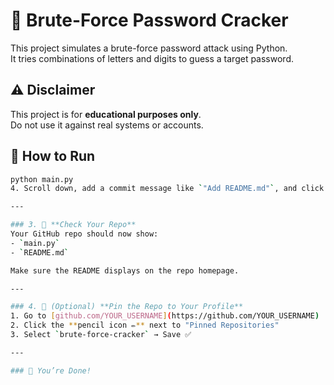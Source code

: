 # 🔐 Brute-Force Password Cracker

This project simulates a brute-force password attack using Python.  
It tries combinations of letters and digits to guess a target password.

## ⚠️ Disclaimer
This project is for **educational purposes only**.  
Do not use it against real systems or accounts.

## 🚀 How to Run

```bash
python main.py
4. Scroll down, add a commit message like `"Add README.md"`, and click **Commit changes**

---

### 3. 📁 **Check Your Repo**
Your GitHub repo should now show:
- `main.py`
- `README.md`

Make sure the README displays on the repo homepage.

---

### 4. 📌 (Optional) **Pin the Repo to Your Profile**
1. Go to [github.com/YOUR_USERNAME](https://github.com/YOUR_USERNAME)
2. Click the **pencil icon ✏️** next to "Pinned Repositories"
3. Select `brute-force-cracker` → Save ✅

---

### 🎉 You’re Done!
